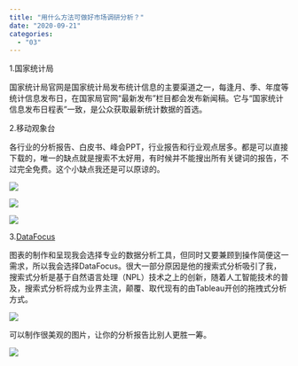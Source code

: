 ```yaml
---
title: "用什么方法可做好市场调研分析？"
date: "2020-09-21"
categories: 
  - "03"
---
```


1.国家统计局

国家统计局官网是国家统计局发布统计信息的主要渠道之一，每逢月、季、年度等统计信息发布日，在国家局官网“最新发布”栏目都会发布新闻稿。它与“国家统计信息发布日程表”一致，是公众获取最新统计数据的首选。

2.移动观象台

各行业的分析报告、白皮书、峰会PPT，行业报告和行业观点居多。都是可以直接下载的，唯一的缺点就是搜索不太好用，有时候并不能搜出所有关键词的报告，不过完全免费。这个小缺点我还是可以原谅的。

![](https://pic3.zhimg.com/80/v2-79aa32ece06b47602e587c37e6de1174_720w.jpg?source=1940ef5c)

![](https://pic3.zhimg.com/80/v2-13058eb1ce86abae0b7456f0a81227fa_720w.jpg?source=1940ef5c)

![](https://pic4.zhimg.com/80/v2-2f950930dd77c49f2b8d313f45d5a7a0_720w.jpg?source=1940ef5c)

3.[DataFocus](https://link.zhihu.com/?target=https%3A//www.datafocus.ai/)

图表的制作和呈现我会选择专业的数据分析工具，但同时又要兼顾到操作简便这一需求，所以我会选择DataFocus。很大一部分原因是他的搜索式分析吸引了我，搜索式分析是基于自然语言处理（NPL）技术之上的创新，随着人工智能技术的普及，搜索式分析将成为业界主流，颠覆、取代现有的由Tableau开创的拖拽式分析方式。

![](https://pic2.zhimg.com/50/v2-a3fe24a4d24061df28675bc797f3b0a7_hd.jpg?source=1940ef5c)

可以制作很美观的图片，让你的分析报告比别人更胜一筹。

![](https://pic2.zhimg.com/80/v2-c05b0736e07abcccaa04a0f189f08734_720w.jpg?source=1940ef5c)
